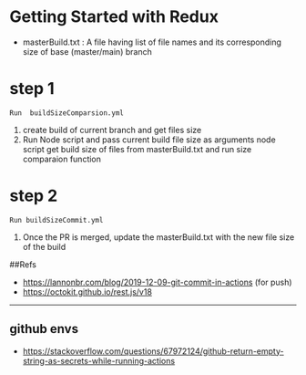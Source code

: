 # Getting Started with Redux

- masterBuild.txt : A file having list of file names and its corresponding size of base (master/main) branch
# step 1
```Run  buildSizeComparsion.yml```
1. create build of current branch and get files size
2. Run Node script and pass current build file size as arguments
   node script get build size of files from masterBuild.txt
   and run size comparaion function

# step 2
```Run buildSizeCommit.yml```
1. Once the PR is merged, update the masterBuild.txt with the new file size     of the build  

##Refs

- https://lannonbr.com/blog/2019-12-09-git-commit-in-actions (for push)
- https://octokit.github.io/rest.js/v18

------------

## github envs
 - https://stackoverflow.com/questions/67972124/github-return-empty-string-as-secrets-while-running-actions